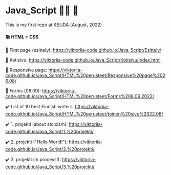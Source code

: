 # Java_Script :woman_technologist: :fallen_leaf:

This is my first repo at KEUDA (August, 2022)

#### :books: HTML + CSS

:scroll: First page (esittely): https://viktoriia-code.github.io/Java_Script/Esittely/

:scroll: Kotisivu: https://viktoriia-code.github.io/Java_Script/Kotisivu/index.html

:scroll: Responsive page: https://viktoriia-code.github.io/Java_Script/HTML%20perusteet/Responsive%20page%2026.08/

:scroll: Forms (08.09): https://viktoriia-code.github.io/Java_Script/HTML%20perusteet/Forms%208.09.2022/

:heavy_check_mark: List of 10 best Finnish writers: https://viktoriia-code.github.io/Java_Script/HTML%20perusteet/toinen%20sivu%2022.08/
  
:heavy_check_mark: 1. projekti (about stoicism): https://viktoriia-code.github.io/Java_Script/1.%20projekti/

:heavy_check_mark: 2. projekti ("Hello World!"): https://viktoriia-code.github.io/Java_Script/2.%20projekti/

:heavy_check_mark: 3. projekti (in process!): https://viktoriia-code.github.io/Java_Script/3.%20projekti/
